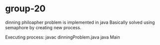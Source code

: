 group-20
========
dinning philoapher problem is implemented in java
Basically solved using semaphore by creating new process.

Executing process:
  javac dinningProblem.java
  java Main
  
